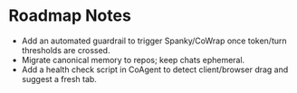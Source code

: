 # Roadmap Notes
- Add an automated guardrail to trigger Spanky/CoWrap once token/turn thresholds are crossed.
- Migrate canonical memory to repos; keep chats ephemeral.
- Add a health check script in CoAgent to detect client/browser drag and suggest a fresh tab.

